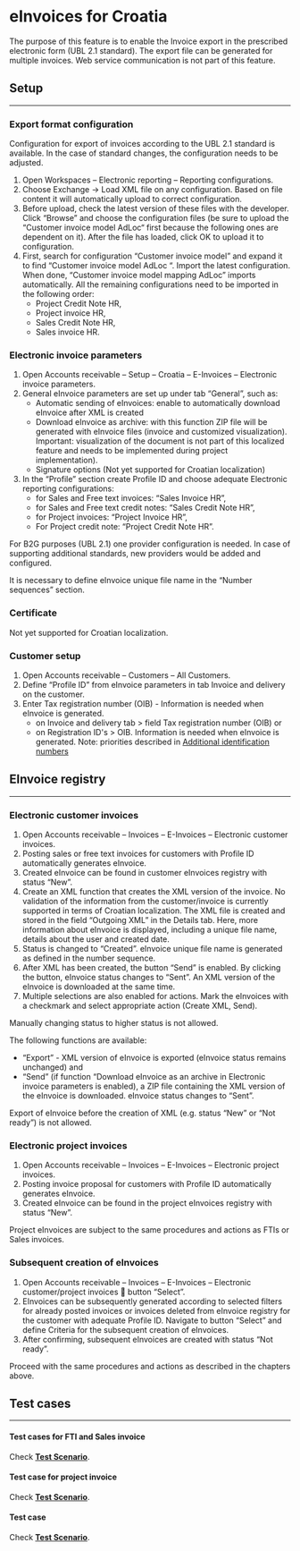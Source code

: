 # eInvoices for Croatia 

The purpose of this feature is to enable the Invoice export in the prescribed electronic form (UBL 2.1 standard). The export file can be generated for multiple invoices. Web service communication is not part of this feature. 

## **Setup**
---

### Export format configuration

Configuration for export of invoices according to the UBL 2.1 standard is available. In the case of standard changes, the configuration needs to be adjusted. 

1. Open Workspaces – Electronic reporting – Reporting configurations.
2. Choose Exchange -> Load XML file on any configuration. Based on file content it will automatically upload to correct configuration.
3. Before upload, check the latest version of these files with the developer. 
Click “Browse” and choose the configuration files (be sure to upload the “Customer invoice model AdLoc“ first because the following ones are dependent on it). After the file has loaded, click OK to upload it to configuration.
4. First, search for configuration “Customer invoice model” and expand it to find “Customer invoice model AdLoc “. Import the latest configuration. When done, “Customer invoice model mapping AdLoc” imports automatically. All the remaining configurations need to be imported in the following order:
   - Project Credit Note HR,
   - Project invoice HR,
   - Sales Credit Note HR,
   - Sales invoice HR.
  
### Electronic invoice parameters

1. Open Accounts receivable – Setup – Croatia – E-Invoices – Electronic invoice parameters.
2. General eInvoice parameters are set up under tab “General”, such as:
   - Automatic sending of eInvoices: enable to automatically download eInvoice after XML is created
   - Download eInvoice as archive: with this function ZIP file will be generated with eInvoice files (invoice and customized visualization). Important: visualization of the document is not part of this localized feature and needs to be implemented during project implementation).
   - Signature options (Not yet supported for Croatian localization)
3. In the “Profile” section create Profile ID and choose adequate Electronic reporting configurations:
   - for Sales and Free text invoices: “Sales Invoice HR”,
   - for Sales and Free text credit notes: “Sales Credit Note HR”,
   - for Project invoices: “Project Invoice HR”,
   - For Project credit note: “Project Credit Note HR”. 

For B2G purposes (UBL 2.1) one provider configuration is needed. In case of supporting additional standards, new providers would be added and configured. 
 
It is necessary to define eInvoice unique file name in the “Number sequences” section. 
 
### Certificate

Not yet supported for Croatian localization.

### Customer setup

1. Open Accounts receivable – Customers – All Customers.
2. Define “Profile ID” from eInvoice parameters in tab Invoice and delivery on the customer.
3. Enter Tax registration number (OIB) - Information is needed when eInvoice is generated.
   - on Invoice and delivery tab > field Tax registration number (OIB) or
   - on Registration ID's > OIB. Information is needed when eInvoice is generated. 
Note: priorities described in [Additional identification numbers](/Help/Core-Localization/Company,-Customer-and-Vendor-identification-numbers/Additional-identification-numbers)

## **EInvoice registry**
---

### Electronic customer invoices

1. Open Accounts receivable – Invoices – E-Invoices – Electronic customer invoices.
2. Posting sales or free text invoices for customers with Profile ID automatically generates eInvoice. 
3. Created eInvoice can be found in customer eInvoices registry with status “New”. 
4. Create an XML function that creates the XML version of the invoice. No validation of the information from the customer/invoice is currently supported in terms of Croatian localization.
The XML file is created and stored in the field “Outgoing XML” in the Details tab. Here, more information about eInvoice is displayed, including a unique file name, details about the user and created date.
5. Status is changed to “Created”. eInvoice unique file name is generated as defined in the number sequence.
6. After XML has been created, the button “Send” is enabled. By clicking the button, eInvoice status changes to “Sent”. An XML version of the eInvoice is downloaded at the same time.
7. Multiple selections are also enabled for actions. Mark the eInvoices with a checkmark and select appropriate action (Create XML, Send).
 
Manually changing status to higher status is not allowed.
 
The following functions are available:
   - “Export” - XML version of eInvoice is exported (eInvoice status remains unchanged) and
   - “Send” (if function “Download eInvoice as an archive in Electronic invoice parameters is enabled), a ZIP file containing the XML version of the eInvoice is downloaded. eInvoice status changes to “Sent”.
 
Export of eInvoice before the creation of XML (e.g. status “New” or “Not ready”) is not allowed.
 

 
### Electronic project invoices

1. Open Accounts receivable – Invoices – E-Invoices – Electronic project invoices.
2. Posting invoice proposal for customers with Profile ID automatically generates eInvoice.
3. Created eInvoice can be found in the project eInvoices registry with status “New”. 

Project eInvoices are subject to the same procedures and actions as FTIs or Sales invoices.

### Subsequent creation of eInvoices

1. Open Accounts receivable – Invoices – E-Invoices – Electronic customer/project invoices  button “Select”.
2. EInvoices can be subsequently generated according to selected filters for already posted invoices or invoices deleted from eInvoice registry for the customer with adequate Profile ID. Navigate to button “Select” and define Criteria for the subsequent creation of eInvoices. 
3. After confirming, subsequent eInvoices are created with status “Not ready”.
 
Proceed with the same procedures and actions as described in the chapters above. 

## **Test cases**
---
#### Test cases for FTI and Sales invoice

Check **[Test Scenario](e-Invoices-HR.zip)**.
#### Test case for project invoice

Check **[Test Scenario](e-Invoices-HR.zip)**.


#### Test case 

Check **[Test Scenario](e-Invoices-HR.zip)**.